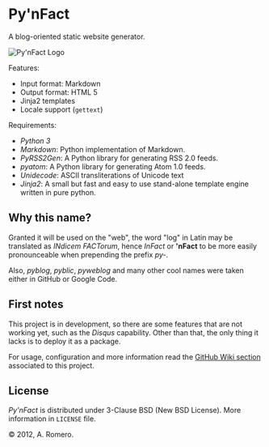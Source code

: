 Py'nFact
========

A blog-oriented static website generator.

![Py'nFact Logo][pynfact_logo]

Features:

  * Input format: Markdown
  * Output format: HTML 5
  * Jinja2 templates
  * Locale support (`gettext`)

Requirements:

  * _Python 3_
  * _Markdown_: Python implementation of Markdown.
  * _PyRSS2Gen_: A Python library for generating RSS 2.0 feeds.
  * _pyatom_: A Python library for generating Atom 1.0 feeds.
  * _Unidecode_: ASCII transliterations of Unicode text
  * _Jinja2_: A small but fast and easy to use stand-alone template
              engine written in pure python.


Why this name?
--------------

Granted it will be used on the "web", the word "log" in Latin may be
translated as *INdicem FACTorum*, hence *InFact* or **'nFact** to be
more easily pronounceable when prepending the prefix *py-*.

Also, *pyblog*, *pyblic*, *pyweblog* and many other cool names were
taken either in GitHub or Google Code.


First notes
-----------

This project is in development, so there are some features that are
not working yet, such as the *Disqus* capability. Other than that, the
only thing it lacks is to deploy it as a package.

For usage, configuration and more information read the [GitHub Wiki
section](https://github.com/alberteromero/pynfact/wiki) associated to
this project.


License
-------

*Py'nFact* is distributed under 3-Clause BSD (New BSD License).
More information in `LICENSE` file.

&copy;&nbsp;2012, A.&nbsp;Romero.


[pynfact_logo]: https://lh3.googleusercontent.com/-FUcG8rmOvIw/UIVzI-fi7LI/AAAAAAAAADQ/WVGkil5tJa4/s800/pynfact.png

